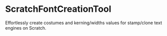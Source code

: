 # ScratchFontCreationTool
Effortlessly create costumes and kerning/widths values for stamp/clone text engines on Scratch.
